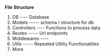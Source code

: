 **File Structure**
1. DB ---- Database
2. Models ----- schema / structure for db
3. Controllers ---- Functions to process data
4. Routes ----- Url endpoints
5. Middlewares ----
6. Utils ----- Repeated Utility Functionalities
7. More 

